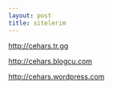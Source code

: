 ```yaml
---
layout: post
title: sitelerim
---
```


<p><a href="http://cehars.tr.gg">http://cehars.tr.gg</a></p>
<p><a href="http://cehars.blogcu.com//">http://cehars.blogcu.com</a></p>
<p><a href="http://cehars.wordpress.com/">http://cehars.wordpress.com</a></p>

